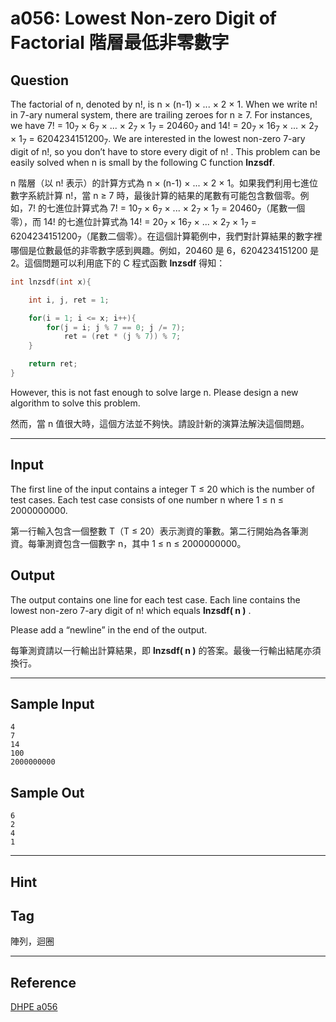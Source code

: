 # a056: Lowest Non-zero Digit of Factorial 階層最低非零數字

## Question
The factorial of n, denoted by n!, is n × (n-1) × ... × 2 × 1. When we write n! in 7-ary numeral system, there are trailing zeroes for n ≥ 7. For instances, we have 7! = 10<sub>7</sub> × 6<sub>7</sub> × ... × 2<sub>7</sub> × 1<sub>7</sub> = 20460<sub>7</sub> and 14! = 20<sub>7</sub> × 16<sub>7</sub> × ... × 2<sub>7</sub> × 1<sub>7</sub> = 6204234151200<sub>7</sub>. We are interested in the lowest non-zero 7-ary digit of n!, so you don’t have to store every digit of n! . This problem can be easily solved when n is small by the following C function **lnzsdf**.

n 階層（以 n! 表示）的計算方式為 n × (n-1) × ... × 2 × 1。如果我們利用七進位數字系統計算 n!，當 n ≥ 7 時，最後計算的結果的尾數有可能包含數個零。例如，7! 的七進位計算式為 7! = 10<sub>7</sub> × 6<sub>7</sub> × ... × 2<sub>7</sub> × 1<sub>7</sub> = 20460<sub>7</sub>（尾數一個零），而 14! 的七進位計算式為 14! = 20<sub>7</sub> × 16<sub>7</sub> × ... × 2<sub>7</sub> × 1<sub>7</sub> = 6204234151200<sub>7</sub>（尾數二個零）。在這個計算範例中，我們對計算結果的數字裡哪個是位數最低的非零數字感到興趣。例如，20460 是 6，6204234151200 是 2。這個問題可以利用底下的 C 程式函數 **lnzsdf** 得知：

```c
int lnzsdf(int x){

    int i, j, ret = 1;

    for(i = 1; i <= x; i++){
        for(j = i; j % 7 == 0; j /= 7);
            ret = (ret * (j % 7)) % 7;
    }

    return ret;
}
```

However, this is not fast enough to solve large n. Please design a new algorithm to solve this problem.

然而，當 n 值很大時，這個方法並不夠快。請設計新的演算法解決這個問題。

---

## Input
The first line of the input contains a integer T ≤ 20 which is the number of test cases. Each test case consists of one number n where 1 ≤ n ≤ 2000000000.

第一行輸入包含一個整數 T（T ≤ 20）表示測資的筆數。第二行開始為各筆測資。每筆測資包含一個數字 n，其中 1 ≤ n ≤ 2000000000。

## Output
The output contains one line for each test case. Each line contains the lowest non-zero 7-ary digit of n! which equals **lnzsdf( n )** .

Please add a “newline” in the end of the output.

每筆測資請以一行輸出計算結果，即 **lnzsdf( n )** 的答案。最後一行輸出結尾亦須換行。

---

## Sample Input
```
4
7
14
100
2000000000
```

## Sample Out
```
6
2
4
1
```

---

## Hint

## Tag
陣列，迴圈

---
## Reference
[DHPE a056](http://134.208.12.72/ShowProblem?problemid=a056)